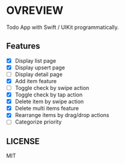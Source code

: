 # OVREVIEW

Todo App with Swift / UIKit programmatically.

## Features

- [x] Display list page
- [x] Display upsert page
- [ ] Display detail page
- [x] Add item feature
- [ ] Toggle check by swipe action
- [x] Toggle check by tap action
- [x] Delete item by swipe action
- [x] Delete multi items feature
- [x] Rearrange items by drag/drop actions
- [ ] Categorize priority

## LICENSE

MIT
